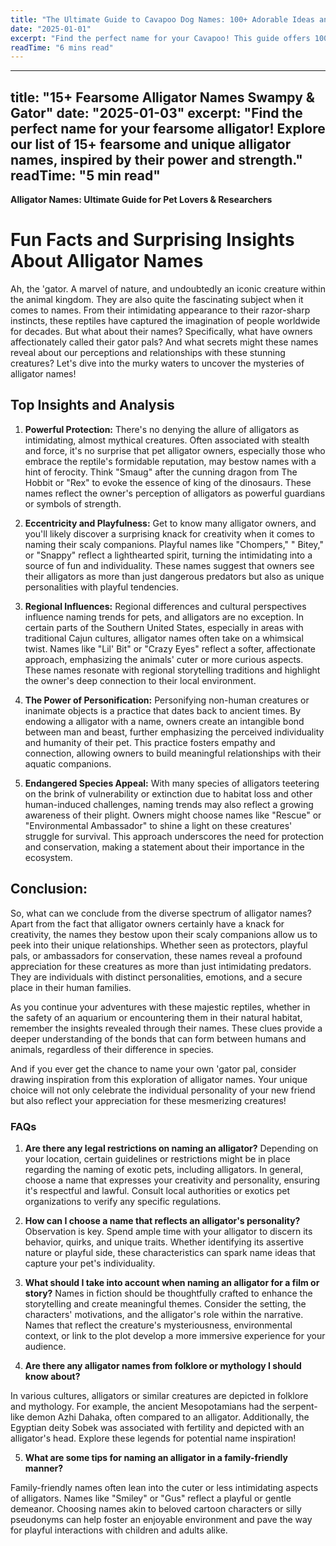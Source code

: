 ```yaml
---
title: "The Ultimate Guide to Cavapoo Dog Names: 100+ Adorable Ideas and Tips"
date: "2025-01-01"
excerpt: "Find the perfect name for your Cavapoo! This guide offers 100+ adorable name ideas, tips for choosing, and inspiration to help you find the ideal match for your furry friend."
readTime: "6 mins read"
---
```


---
title: "15+ Fearsome Alligator Names Swampy & Gator"
date: "2025-01-03"
excerpt: "Find the perfect name for your fearsome alligator! Explore our list of 15+ fearsome and unique alligator names, inspired by their power and strength."
readTime: "5 min read"
---

**Alligator Names: Ultimate Guide for Pet Lovers & Researchers** 

# Fun Facts and Surprising Insights About Alligator Names

Ah, the 'gator. A marvel of nature, and undoubtedly an iconic creature within the animal kingdom. They are also quite the fascinating subject when it comes to names. From their intimidating appearance to their razor-sharp instincts, these reptiles have captured the imagination of people worldwide for decades. But what about their names? Specifically, what have owners affectionately called their gator pals? And what secrets might these names reveal about our perceptions and relationships with these stunning creatures? Let's dive into the murky waters to uncover the mysteries of alligator names!

## Top Insights and Analysis

1. **Powerful Protection:** There's no denying the allure of alligators as intimidating, almost mythical creatures. Often associated with stealth and force, it's no surprise that pet alligator owners, especially those who embrace the reptile's formidable reputation, may bestow names with a hint of ferocity. Think "Smaug" after the cunning dragon from The Hobbit or "Rex" to evoke the essence of king of the dinosaurs. These names reflect the owner's perception of alligators as powerful guardians or symbols of strength. 

2. **Eccentricity and Playfulness:** Get to know many alligator owners, and you'll likely discover a surprising knack for creativity when it comes to naming their scaly companions. Playful names like "Chompers," " Bitey," or "Snappy" reflect a lighthearted spirit, turning the intimidating into a source of fun and individuality. These names suggest that owners see their alligators as more than just dangerous predators but also as unique personalities with playful tendencies. 

3. **Regional Influences:** Regional differences and cultural perspectives influence naming trends for pets, and alligators are no exception. In certain parts of the Southern United States, especially in areas with traditional Cajun cultures, alligator names often take on a whimsical twist. Names like "Lil' Bit" or "Crazy Eyes" reflect a softer, affectionate approach, emphasizing the animals' cuter or more curious aspects. These names resonate with regional storytelling traditions and highlight the owner's deep connection to their local environment. 

4. **The Power of Personification:** Personifying non-human creatures or inanimate objects is a practice that dates back to ancient times. By endowing a alligator with a name, owners create an intangible bond between man and beast, further emphasizing the perceived individuality and humanity of their pet. This practice fosters empathy and connection, allowing owners to build meaningful relationships with their aquatic companions. 

5. **Endangered Species Appeal:** With many species of alligators teetering on the brink of vulnerability or extinction due to habitat loss and other human-induced challenges, naming trends may also reflect a growing awareness of their plight. Owners might choose names like "Rescue" or "Environmental Ambassador" to shine a light on these creatures' struggle for survival. This approach underscores the need for protection and conservation, making a statement about their importance in the ecosystem. 

## Conclusion:

So, what can we conclude from the diverse spectrum of alligator names? Apart from the fact that alligator owners certainly have a knack for creativity, the names they bestow upon their scaly companions allow us to peek into their unique relationships. Whether seen as protectors, playful pals, or ambassadors for conservation, these names reveal a profound appreciation for these creatures as more than just intimidating predators. They are individuals with distinct personalities, emotions, and a secure place in their human families. 

As you continue your adventures with these majestic reptiles, whether in the safety of an aquarium or encountering them in their natural habitat, remember the insights revealed through their names. These clues provide a deeper understanding of the bonds that can form between humans and animals, regardless of their difference in species. 

And if you ever get the chance to name your own 'gator pal, consider drawing inspiration from this exploration of alligator names. Your unique choice will not only celebrate the individual personality of your new friend but also reflect your appreciation for these mesmerizing creatures! 

### FAQs 

1. **Are there any legal restrictions on naming an alligator?**
   Depending on your location, certain guidelines or restrictions might be in place regarding the naming of exotic pets, including alligators. In general, choose a name that expresses your creativity and personality, ensuring it's respectful and lawful. Consult local authorities or exotics pet organizations to verify any specific regulations. 

2. **How can I choose a name that reflects an alligator's personality?**
Observation is key. Spend ample time with your alligator to discern its behavior, quirks, and unique traits. Whether identifying its assertive nature or playful side, these characteristics can spark name ideas that capture your pet's individuality. 

3. **What should I take into account when naming an alligator for a film or story?**
Names in fiction should be thoughtfully crafted to enhance the storytelling and create meaningful themes. Consider the setting, the characters' motivations, and the alligator's role within the narrative. Names that reflect the creature's mysteriousness, environmental context, or link to the plot develop a more immersive experience for your audience. 

4. **Are there any alligator names from folklore or mythology I should know about?**

In various cultures, alligators or similar creatures are depicted in folklore and mythology. For example, the ancient Mesopotamians had the serpent-like demon Azhi Dahaka, often compared to an alligator. Additionally, the Egyptian deity Sobek was associated with fertility and depicted with an alligator's head. Explore these legends for potential name inspiration! 

5. **What are some tips for naming an alligator in a family-friendly manner?**

Family-friendly names often lean into the cuter or less intimidating aspects of alligators. Names like "Smiley" or "Gus" reflect a playful or gentle demeanor. Choosing names akin to beloved cartoon characters or silly pseudonyms can help foster an enjoyable environment and pave the way for playful interactions with children and adults alike.